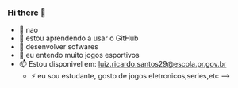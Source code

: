 ### Hi there 👋

- 🔭 nao
- 🌱 estou aprendendo a usar o GitHub
- 👯 desenvolver sofwares
- 💬 eu entendo muito jogos esportivos
- 📫 Estou disponivel em: luiz.ricardo.santos29@escola.pr.gov.br
  - ⚡ eu sou estudante, gosto de jogos eletronicos,series,etc
-->
